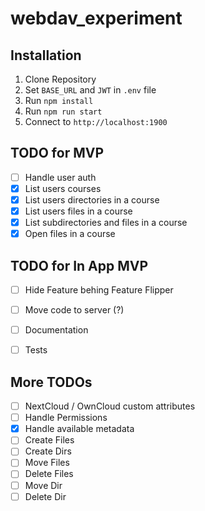 # webdav_experiment

## Installation
1. Clone Repository
1. Set `BASE_URL` and `JWT` in `.env` file
1. Run `npm install`
1. Run `npm run start`
1. Connect to `http://localhost:1900`

## TODO for MVP
- [ ] Handle user auth
- [x] List users courses
- [x] List users directories in a course
- [x] List users files in a course
- [x] List subdirectories and files in a course
- [x] Open files in a course

## TODO for In App MVP

- [ ] Hide Feature behing Feature Flipper
- [ ] Move code to server (?)
- [ ] Documentation 
- [ ] Tests 


## More TODOs
- [ ] NextCloud / OwnCloud custom attributes
- [ ] Handle Permissions
- [x] Handle available metadata
- [ ] Create Files
- [ ] Create Dirs
- [ ] Move Files 
- [ ] Delete Files
- [ ] Move Dir 
- [ ] Delete Dir
